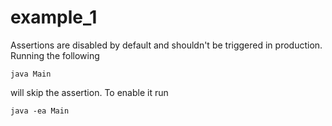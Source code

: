 # example_1
Assertions are disabled by default and shouldn't be triggered in production. Running the following

	java Main

will skip the assertion. To enable it run

	java -ea Main
